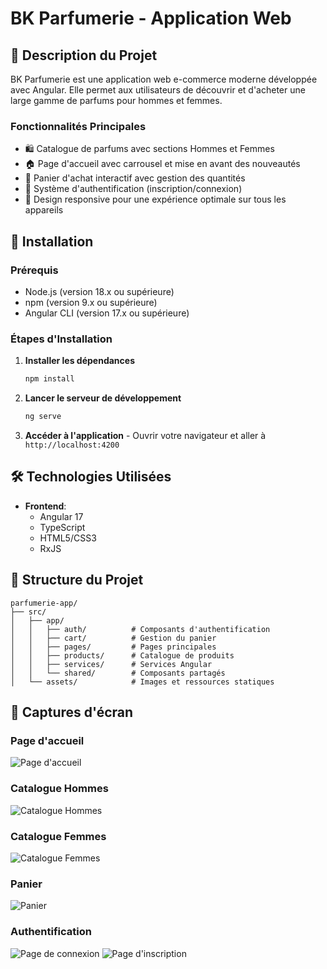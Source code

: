 # BK Parfumerie - Application Web

## 📝 Description du Projet

BK Parfumerie est une application web e-commerce moderne développée avec Angular. Elle permet aux utilisateurs de découvrir et d'acheter une large gamme de parfums pour hommes et femmes. 

### Fonctionnalités Principales

- 🛍️ Catalogue de parfums avec sections Hommes et Femmes
- 🏠 Page d'accueil avec carrousel et mise en avant des nouveautés
- 🛒 Panier d'achat interactif avec gestion des quantités
- 👤 Système d'authentification (inscription/connexion)
- 📱 Design responsive pour une expérience optimale sur tous les appareils

## 🚀 Installation

### Prérequis

- Node.js (version 18.x ou supérieure)
- npm (version 9.x ou supérieure)
- Angular CLI (version 17.x ou supérieure)

### Étapes d'Installation

1. **Installer les dépendances**
   ```bash
   npm install
   ```

3. **Lancer le serveur de développement**
   ```bash
   ng serve
   ```

3. **Accéder à l'application**   - Ouvrir votre navigateur et aller à `http://localhost:4200`

## 🛠️ Technologies Utilisées

- **Frontend**:
  - Angular 17
  - TypeScript
  - HTML5/CSS3
  - RxJS

## 📁 Structure du Projet

```
parfumerie-app/
├── src/
│   ├── app/
│   │   ├── auth/          # Composants d'authentification
│   │   ├── cart/          # Gestion du panier
│   │   ├── pages/         # Pages principales
│   │   ├── products/      # Catalogue de produits
│   │   ├── services/      # Services Angular
│   │   └── shared/        # Composants partagés
│   └── assets/            # Images et ressources statiques
```

## 📸 Captures d'écran

### Page d'accueil
![Page d'accueil](/src/assets/screenshots/accueil.png)

### Catalogue Hommes
![Catalogue Hommes](/src/assets/screenshots/hommes.png)

### Catalogue Femmes
![Catalogue Femmes](/src/assets/screenshots/femmes.png)

### Panier
![Panier](/src/assets/screenshots/panier.png)

### Authentification
![Page de connexion](/src/assets/screenshots/login.png)
![Page d'inscription](/src/assets/screenshots/register.png)



